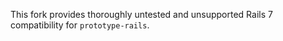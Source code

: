 This fork provides thoroughly untested and unsupported Rails 7 compatibility for `prototype-rails`.
